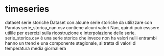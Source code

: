 # timeseries
dataset serie storiche
Dataset con alcune serie storiche da utilizzare con Pandas
serie_storica_nan.csv contiene alcuni valori Nan, quindi può esssere utilile per esercizi sulla ricostruzione e interpolazione delle serie.
serie_storica.csv è una serie storica che invece non ha valori nulli
entrambi hanno un trend e una componente stagionale, si tratta di valori di temperatura media giornaliera
